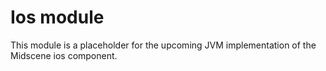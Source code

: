 # Ios module

This module is a placeholder for the upcoming JVM implementation of the Midscene ios component.
